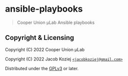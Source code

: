 # ansible-playbooks

> Cooper Union μLab Ansible playbooks


## Copyright & Licensing

Copyright (C) 2022  Cooper Union μLab

Copyright (C) 2022  Jacob Koziej [`<jacobkoziej@gmail.com>`]

Distributed under the [GPLv3] or later.


[`<jacobkoziej@gmail.com>`]: mailto:jacobkoziej@gmail.com
[GPLv3]: LICENSE.md
